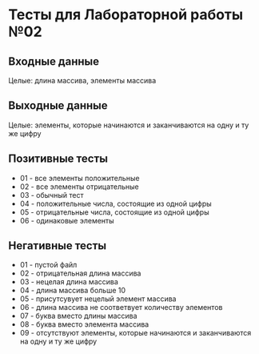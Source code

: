 # Тесты для Лабораторной работы №02

## Входные данные
Целые: длина массива, элементы массива

## Выходные данные
Целые: элементы, которые начинаются и заканчиваются на одну и ту же цифру

## Позитивные тесты
- 01 - все элементы положительные
- 02 - все элементы отрицательные
- 03 - обычный тест
- 04 - положительные числа, состоящие из одной цифры
- 05 - отрицательные числа, состоящие из одной цифры
- 06 - одинаковые элементы


## Негативные тесты
- 01 - пустой файл
- 02 - отрицательная длина массива
- 03 - нецелая длина массива
- 04 - длина массива больше 10
- 05 - присутсувует нецелый элемент массива
- 06 - длина массива не соответвует количеству элементов
- 07 - буква вместо длины массива
- 08 - буква вместо элемента массива
- 09 - отсутствуют элементы, которые начинаются и заканчиваются на одну и ту же цифру 
